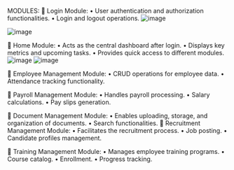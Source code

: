MODULES:
	Login Module:
•	User authentication and authorization functionalities.
•	Login and logout operations.
![image](https://github.com/SATHGURUINDRAKUMAR/Tours-And-Travels-Management-System-booking-Tickets/assets/130206356/8dddaac5-2255-41a0-9f46-6b5b3e5f6485)

![image](https://github.com/SATHGURUINDRAKUMAR/Tours-And-Travels-Management-System-booking-Tickets/assets/130206356/194d221f-0c98-406a-899b-4237f9dd6c43)


	Home Module:
•	Acts as the central dashboard after login.
•	Displays key metrics and upcoming tasks.
•	Provides quick access to different modules.
![image](https://github.com/SATHGURUINDRAKUMAR/Tours-And-Travels-Management-System-booking-Tickets/assets/130206356/9fd20ee5-eff8-44ee-a959-10552f581d50)
![image](https://github.com/SATHGURUINDRAKUMAR/Tours-And-Travels-Management-System-booking-Tickets/assets/130206356/89771e42-30db-4cd0-9150-743995787d14)

	Employee Management Module:
•	CRUD operations for employee data.
•	Attendance tracking functionality.


	Payroll Management Module:
•	Handles payroll processing.
•	Salary calculations.
•	Pay slips generation.

	Document Management Module:
•	Enables uploading, storage, and organization of documents.
•	Search functionalities.
	Recruitment Management Module:
•	Facilitates the recruitment process.
•	Job posting.
•	Candidate profiles management.

	Training Management Module:
•	Manages employee training programs.
•	Course catalog.
•	Enrollment.
•	Progress tracking.

